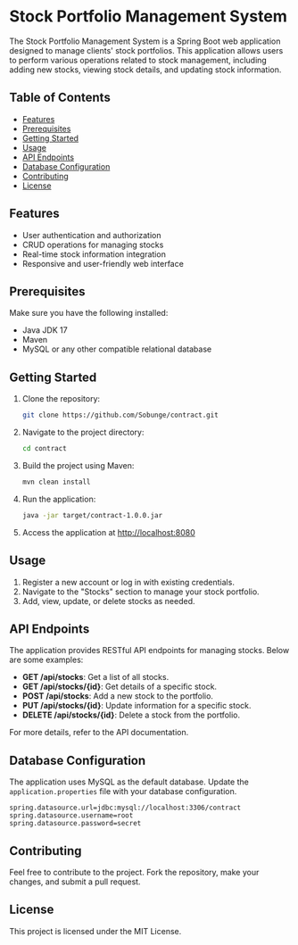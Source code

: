 # Stock Portfolio Management System

The Stock Portfolio Management System is a Spring Boot web application designed to manage clients' stock portfolios. This application allows users to perform various operations related to stock management, including adding new stocks, viewing stock details, and updating stock information.

## Table of Contents

- [Features](#features)
- [Prerequisites](#prerequisites)
- [Getting Started](#getting-started)
- [Usage](#usage)
- [API Endpoints](#api-endpoints)
- [Database Configuration](#database-configuration)
- [Contributing](#contributing)
- [License](#license)

## Features

- User authentication and authorization
- CRUD operations for managing stocks
- Real-time stock information integration
- Responsive and user-friendly web interface

## Prerequisites

Make sure you have the following installed:

- Java JDK 17
- Maven
- MySQL or any other compatible relational database

## Getting Started

1. Clone the repository:

    ```bash
    git clone https://github.com/Sobunge/contract.git
    ```

2. Navigate to the project directory:

    ```bash
    cd contract
    ```

3. Build the project using Maven:

    ```bash
    mvn clean install
    ```

4. Run the application:

    ```bash
    java -jar target/contract-1.0.0.jar
    ```

5. Access the application at [http://localhost:8080](http://localhost:8080)

## Usage

1. Register a new account or log in with existing credentials.
2. Navigate to the "Stocks" section to manage your stock portfolio.
3. Add, view, update, or delete stocks as needed.

## API Endpoints

The application provides RESTful API endpoints for managing stocks. Below are some examples:

- **GET /api/stocks**: Get a list of all stocks.
- **GET /api/stocks/{id}**: Get details of a specific stock.
- **POST /api/stocks**: Add a new stock to the portfolio.
- **PUT /api/stocks/{id}**: Update information for a specific stock.
- **DELETE /api/stocks/{id}**: Delete a stock from the portfolio.

For more details, refer to the API documentation.

## Database Configuration

The application uses MySQL as the default database. Update the `application.properties` file with your database configuration.

```properties
spring.datasource.url=jdbc:mysql://localhost:3306/contract
spring.datasource.username=root
spring.datasource.password=secret
```

## Contributing

Feel free to contribute to the project. Fork the repository, make your changes, and submit a pull request.

## License

This project is licensed under the MIT License.

